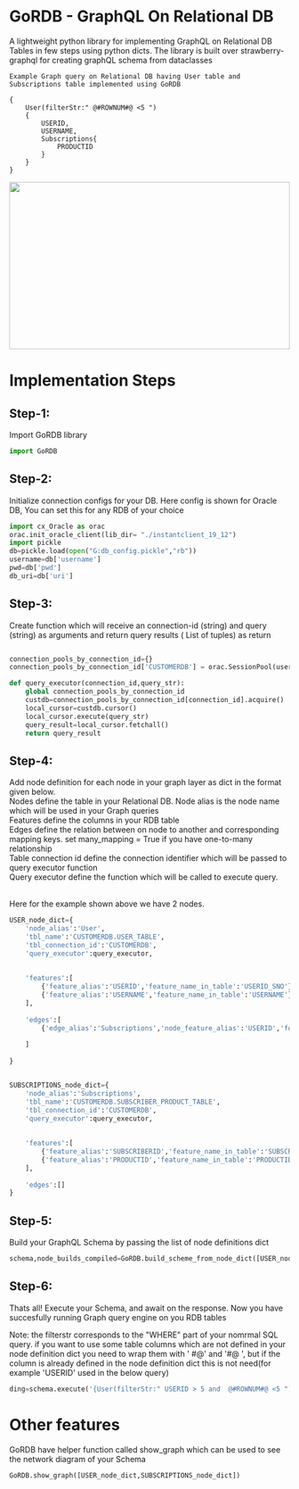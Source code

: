 # GoRDB - GraphQL On Relational DB
A lightweight python library for implementing GraphQL on Relational DB Tables in few steps using python dicts. The library is built over strawberry-graphql for creating graphQL schema from dataclasses

```
Example Graph query on Relational DB having User table and Subscriptions table implemented using GoRDB

{
    User(filterStr:" @#ROWNUM#@ <5 ")
    {
        USERID,
        USERNAME,
        Subscriptions{
            PRODUCTID
        }
    }
}
```

<img src="https://user-images.githubusercontent.com/15811701/137274030-0b3b2bc6-f928-4d61-866f-c5dfd7488960.PNG" width="100%" height="300px"/>

<H1> Implementation Steps</H1>

<h2>Step-1:</h2>
Import GoRDB library

```python
import GoRDB
```

<h2>Step-2:</h2>
Initialize connection configs for your DB. Here config is shown for Oracle DB, You can set this for any RDB of your choice

```python
import cx_Oracle as orac
orac.init_oracle_client(lib_dir= "./instantclient_19_12")
import pickle
db=pickle.load(open("G:db_config.pickle","rb"))
username=db['username']
pwd=db['pwd']
db_uri=db['uri']
```

<h2>Step-3:</h2> 
Create function which will receive an connection-id (string) and query (string) as arguments and return query results ( List of tuples) as return

```python

connection_pools_by_connection_id={}
connection_pools_by_connection_id['CUSTOMERDB'] = orac.SessionPool(username, pwd, db_uri,min = 5, max = 20, increment = 5, threaded = True,getmode = orac.SPOOL_ATTRVAL_WAIT)

def query_executor(connection_id,query_str):
    global connection_pools_by_connection_id
    custdb=connection_pools_by_connection_id[connection_id].acquire()
    local_cursor=custdb.cursor()
    local_cursor.execute(query_str)
    query_result=local_cursor.fetchall()   
    return query_result
```

<h2>Step-4:</h2> 

Add node definition for each node in your graph layer as dict in the format given below. 
<br>Nodes define the table in your Relational DB. Node alias is the node name which will be used in your Graph queries
<br>Features define the columns in your RDB table
<br>Edges define the relation between on node to another and corresponding mapping keys. set many_mapping = True if you have one-to-many relationship
<br>Table connection id define the connection identifier which will be passed to query executor function
<br>Query executor define the function which will be called to execute query.

<br>Here for the example shown above we have 2 nodes.

```python
USER_node_dict={
    'node_alias':'User',
    'tbl_name':'CUSTOMERDB.USER_TABLE',
    'tbl_connection_id':'CUSTOMERDB',
    'query_executor':query_executor,
    
    
    'features':[
        {'feature_alias':'USERID','feature_name_in_table':'USERID_SNO'},
        {'feature_alias':'USERNAME','feature_name_in_table':'USERNAME'},
    ],
    
    'edges':[
        {'edge_alias':'Subscriptions','node_feature_alias':'USERID','foreign_node_alias':'subscriptions','foreignNode_feature_alias':'SUBSCRIBERID','many_mapping':True}
        
    ]
        
}


SUBSCRIPTIONS_node_dict={
    'node_alias':'Subscriptions',
    'tbl_name':'CUSTOMERDB.SUBSCRIBER_PRODUCT_TABLE',
    'tbl_connection_id':'CUSTOMERDB',
    'query_executor':query_executor,
    
    
    'features':[
        {'feature_alias':'SUBSCRIBERID','feature_name_in_table':'SUBSCRIBERID_IDX'},
        {'feature_alias':'PRODUCTID','feature_name_in_table':'PRODUCTID_IDX'},
    ],
    
    'edges':[]
}
```
<h2>Step-5:</h2> 
Build your GraphQL Schema by passing the list of node definitions dict

```python
schema,node_builds_compiled=GoRDB.build_scheme_from_node_dict([USER_node_dict,SUBSCRIPTIONS_node_dict])
```

<h2>Step-6:</h2>

Thats all! Execute your Schema, and await on the response. Now you have succesfully running Graph query engine on you RDB tables

Note: the filterstr corresponds to the "WHERE" part of your nomrmal SQL query. if you want to use some table columns which are not defined in your node definition dict you need to wrap them with ' #@' and '#@ ', but if the column is already defined in the node definition dict this is not need(for example 'USERID' used in the below query)

```python
ding=schema.execute('{User(filterStr:" USERID > 5 and  @#ROWNUM#@ <5 "){USERID,USERNAME,Subscriptions{PRODUCTID}}}')
```


<H1> Other features </H1>

GoRDB have helper function called show_graph which can be used to see the network diagram of your Schema

```python
GoRDB.show_graph([USER_node_dict,SUBSCRIPTIONS_node_dict])
```


